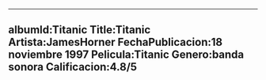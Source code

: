---
albumId:Titanic
Title:Titanic
Artista:JamesHorner
FechaPublicacion:18 noviembre 1997
Pelicula:Titanic
Genero:banda sonora 
Calificacion:4.8/5 
---